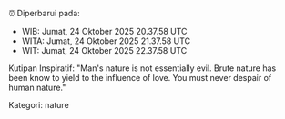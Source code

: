 ⏰ Diperbarui pada:
- WIB: Jumat, 24 Oktober 2025 20.37.58 UTC
- WITA: Jumat, 24 Oktober 2025 21.37.58 UTC
- WIT: Jumat, 24 Oktober 2025 22.37.58 UTC

Kutipan Inspiratif:
"Man's nature is not essentially evil. Brute nature has been know to yield to the influence of love. You must never despair of human nature."


Kategori: nature

